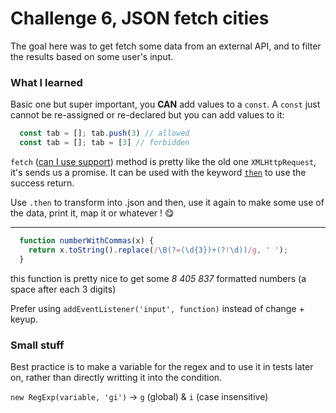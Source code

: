 # Challenge 6, JSON fetch cities
The goal here was to get fetch some data from an external API, and to filter the results based on some user's input.

### What I learned
Basic one but super important, you **CAN** add values to a `const`. A `const`
  just cannot be re-assigned or re-declared but you can add values to it:

```js
  const tab = []; tab.push(3) // allowed
  const tab = []; tab = [3] // forbidden
```

`fetch` ([can I use support](https://caniuse.com/#search=fetch)) method is pretty like the old one `XMLHttpRequest`, it's sends us a
  promise. It can be used with the keyword [`then`](https://developer.mozilla.org/en-US/docs/Web/JavaScript/Reference/Global_Objects/Promise/then) to use the success return.

Use `.then` to transform into .json and then, use it again to make some use of
the data, print it, map it or whatever ! :yum:

---
```js
  function numberWithCommas(x) {
    return x.toString().replace(/\B(?=(\d{3})+(?!\d))/g, ' ');
  }
```
this function is pretty nice to get some _8 405 837_ formatted numbers (a space
  after each 3 digits)

Prefer using `addEventListener('input', function)` instead of change + keyup.

### Small stuff
Best practice is to make a variable for the regex and to use it in tests later
  on, rather than directly writting it into the condition.

`new RegExp(variable, 'gi')` -> `g` (global) & `i` (case insensitive)
